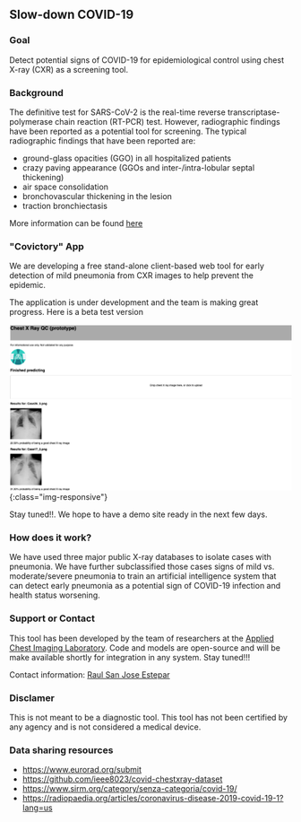 ## Slow-down COVID-19

### Goal
Detect potential signs of COVID-19 for epidemiological control using chest X-ray (CXR) as a screening tool.

### Background
The definitive test for SARS-CoV-2 is the real-time reverse transcriptase-polymerase chain reaction (RT-PCR) test. However, radiographic findings have been reported as a potential tool for screening. The typical radiographic findings that have been reported are:
- ground-glass opacities (GGO) in all hospitalized patients
- crazy paving appearance (GGOs and inter-/intra-lobular septal thickening)
- air space consolidation
- bronchovascular thickening in the lesion
- traction bronchiectasis

More information can be found [here](https://radiopaedia.org/articles/coronavirus-disease-2019-covid-19-1?lang=us)

### "Covictory" App
We are developing a free stand-alone client-based web tool for early detection of mild pneumonia from CXR images to help prevent the epidemic. 

The application is under development and the team is making great progress. Here is a beta test version

![Covictory App Beta test](images/covictory-gui.png){:class="img-responsive"}

Stay tuned!!. We hope to have a demo site ready in the next few days.

### How does it work?
We have used three major public X-ray databases to isolate cases with pneumonia. We have further subclassified those cases signs of mild vs. moderate/severe pneumonia to train an artificial intelligence system that can detect early pneumonia as a potential sign of COVID-19 infection and health status worsening.  

### Support or Contact
This tool has been developed by the team of researchers at the [Applied Chest Imaging Laboratory](acil.med.harvard.edu). 
Code and models are open-source and will be make available shortly for integration in any system. Stay tuned!!!

Contact information: [Raul San Jose Estepar](rsanjose@bwh.harvard.edu)

### Disclamer
This is not meant to be a diagnostic tool. This tool has not been certified by any agency and is not considered a medical device.

### Data sharing resources
- https://www.eurorad.org/submit
- https://github.com/ieee8023/covid-chestxray-dataset
- https://www.sirm.org/category/senza-categoria/covid-19/
- https://radiopaedia.org/articles/coronavirus-disease-2019-covid-19-1?lang=us
